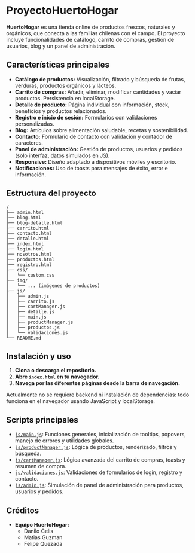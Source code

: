 # ProyectoHuertoHogar

**HuertoHogar** es una tienda online de productos frescos, naturales y orgánicos, que conecta a las familias chilenas con el campo. El proyecto incluye funcionalidades de catálogo, carrito de compras, gestión de usuarios, blog y un panel de administración.

## Características principales

- **Catálogo de productos:** Visualización, filtrado y búsqueda de frutas, verduras, productos orgánicos y lácteos.
- **Carrito de compras:** Añadir, eliminar, modificar cantidades y vaciar productos. Persistencia en localStorage.
- **Detalle de producto:** Página individual con información, stock, beneficios y productos relacionados.
- **Registro e inicio de sesión:** Formularios con validaciones personalizadas.
- **Blog:** Artículos sobre alimentación saludable, recetas y sostenibilidad.
- **Contacto:** Formulario de contacto con validación y contador de caracteres.
- **Panel de administración:** Gestión de productos, usuarios y pedidos (solo interfaz, datos simulados en JS).
- **Responsive:** Diseño adaptado a dispositivos móviles y escritorio.
- **Notificaciones:** Uso de toasts para mensajes de éxito, error e información.

## Estructura del proyecto

```
/
├── admin.html
├── blog.html
├── blog-detalle.html
├── carrito.html
├── contacto.html
├── detalle.html
├── index.html
├── login.html
├── nosotros.html
├── productos.html
├── registro.html
├── css/
│   └── custom.css
├── img/
│   └── ... (imágenes de productos)
├── js/
│   ├── admin.js
│   ├── carrito.js
│   ├── cartManager.js
│   ├── detalle.js
│   ├── main.js
│   ├── productManager.js
│   ├── productos.js
│   └── validaciones.js
└── README.md
```

## Instalación y uso

1. **Clona o descarga el repositorio.**
2. **Abre `index.html` en tu navegador.**
3. **Navega por las diferentes páginas desde la barra de navegación.**

Actualmente no se requiere backend ni instalación de dependencias: todo funciona en el navegador usando JavaScript y localStorage.

## Scripts principales

- [`js/main.js`](js/main.js): Funciones generales, inicialización de tooltips, popovers, manejo de errores y utilidades globales.
- [`js/productManager.js`](js/productManager.js): Lógica de productos, renderizado, filtros y búsqueda.
- [`js/cartManager.js`](js/cartManager.js): Lógica avanzada del carrito de compras, toasts y resumen de compra.
- [`js/validaciones.js`](js/validaciones.js): Validaciones de formularios de login, registro y contacto.
- [`js/admin.js`](js/admin.js): Simulación de panel de administración para productos, usuarios y pedidos.

## Créditos

- **Equipo HuertoHogar:**  
  - Danilo Celis 
  - Matias Guzman 
  - Felipe Quezada 
